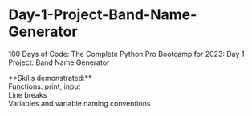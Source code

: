 # Day-1-Project-Band-Name-Generator<br>
100 Days of Code: The Complete Python Pro Bootcamp for 2023: Day 1 Project: Band Name Generator
<p></p>
**Skills demonstrated:**<br>
Functions: print, input<br>
Line breaks<br>
Variables and variable naming conventions
